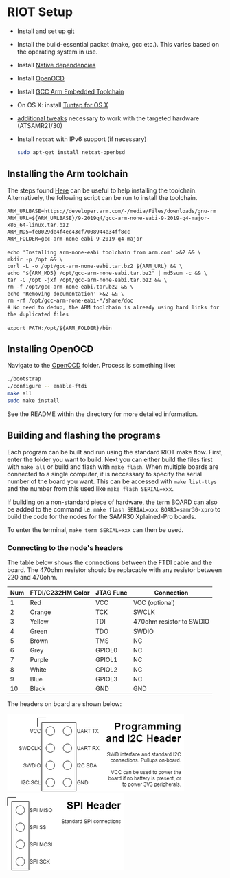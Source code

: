# RIOT Setup

* Install and set up [git](https://help.github.com/articles/set-up-git/)
* Install the build-essential packet (make, gcc etc.). This varies based on the operating system in use.
* Install [Native dependencies](https://github.com/RIOT-OS/RIOT/wiki/Family:-native#dependencies)
* Install [OpenOCD](https://github.com/RIOT-OS/RIOT/wiki/OpenOCD)
* Install [GCC Arm Embedded Toolchain](https://launchpad.net/gcc-arm-embedded)
* On OS X: install [Tuntap for OS X](http://tuntaposx.sourceforge.net/)
* [additional tweaks](https://github.com/RIOT-OS/RIOT/wiki/Board:-Samr21-xpro) necessary to work with the targeted hardware (ATSAMR21/30)
* Install `netcat` with IPv6 support (if necessary)

  ```bash
  sudo apt-get install netcat-openbsd
  ```

## Installing the Arm toolchain

The steps found [Here](http://watr.li/samr21-dev-setup-ubuntu.html) can be useful to help installing the toolchain. Alternatively, the following script can be run to install the toolchain.

```
ARM_URLBASE=https://developer.arm.com/-/media/Files/downloads/gnu-rm
ARM_URL=${ARM_URLBASE}/9-2019q4/gcc-arm-none-eabi-9-2019-q4-major-x86_64-linux.tar.bz2
ARM_MD5=fe0029de4f4ec43cf7008944e34ff8cc
ARM_FOLDER=gcc-arm-none-eabi-9-2019-q4-major

echo 'Installing arm-none-eabi toolchain from arm.com' >&2 && \
mkdir -p /opt && \
curl -L -o /opt/gcc-arm-none-eabi.tar.bz2 ${ARM_URL} && \
echo "${ARM_MD5} /opt/gcc-arm-none-eabi.tar.bz2" | md5sum -c && \
tar -C /opt -jxf /opt/gcc-arm-none-eabi.tar.bz2 && \
rm -f /opt/gcc-arm-none-eabi.tar.bz2 && \
echo 'Removing documentation' >&2 && \
rm -rf /opt/gcc-arm-none-eabi-*/share/doc
# No need to dedup, the ARM toolchain is already using hard links for the duplicated files

export PATH:/opt/${ARM_FOLDER}/bin
```

## Installing OpenOCD

Navigate to the [OpenOCD](../openocd) folder. 
Process is something like: 

```bash 
./bootstrap 
./configure -- enable-ftdi 
make all 
sudo make install 
``` 

See the README within the directory for more detailed information.

## Building and flashing the programs

Each program can be built and run using the standard RIOT make flow. First, enter the folder you want to build. Next you can either build the files first with `make all` or build and flash with `make flash`. When multiple boards are connected to a single computer, it is neccessary to specify the serial number of the board you want. This can be accessed with `make list-ttys` and the number from this used like `make flash SERIAL=xxx`.

If building on a non-standard piece of hardware, the term BOARD can also be added to the command i.e. `make flash SERIAL=xxx BOARD=samr30-xpro` to build the code for the nodes for the SAMR30 Xplained-Pro boards.

To enter the terminal, `make term SERIAL=xxx` can then be used.

### Connecting to the node's headers

The table below shows the connections between the FTDI cable and the board. The 470ohm resistor should be replacable with any resistor between 220 and 470ohm.

|Num	|FTDI/C232HM Color	|JTAG Func  |Connection     |
|---  |---                |---        |---            |
|1    |Red	              |VCC        |VCC (optional) |
|2	  |Orange             |TCK        |SWCLK          |
|3    |Yellow             |TDI        |470ohm resistor to SWDIO|
|4    |Green              |TDO        |SWDIO          |
|5    |Brown              |TMS        |NC             |
|6    |Grey               |GPIOL0     |NC             |
|7    |Purple             |GPIOL1     |NC             |
|8    |White              |GPIOL2     |NC             |
|9    |Blue               |GPIOL3     |NC             |
|10 	|Black              |GND 		    |GND            |

The headers on board are shown below:

![Programming and I2C Header](../report/ProgI2CHeader.png)  ![SPI Header](../report/SPIHeader.png)



